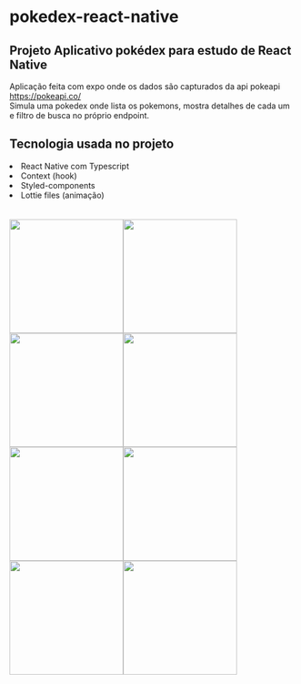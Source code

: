 # pokedex-react-native

## Projeto Aplicativo pokédex para estudo de React Native

Aplicação feita com expo onde os dados são capturados da api pokeapi https://pokeapi.co/ </br>
Simula uma pokedex onde lista os pokemons, mostra detalhes de cada um e filtro de busca no próprio endpoint.

## Tecnologia usada no projeto
<lu> 
  <li>React Native com Typescript</li>
  <li>Context (hook)</li>
  <li>Styled-components</li>
  <li>Lottie files (animação)</li>
</lu></br></br>
<div style="display: flex; flex-wrap: wrap;">
  <img src="https://user-images.githubusercontent.com/100806337/233858277-82012ac4-aa40-44bf-8b29-94ebd6778c69.jpeg" width="200"/>
  <img src="https://user-images.githubusercontent.com/100806337/233858280-0a586bca-4888-4108-b155-bbf336cfab61.jpeg" width="200"/>
  <img src="https://user-images.githubusercontent.com/100806337/233858285-d44c4efe-e56f-42d7-aadc-f35b1b7aefcc.jpeg" width="200"/>
  <img src="https://user-images.githubusercontent.com/100806337/233858292-b247543a-4dce-4ed6-877a-74e5cfb16bb5.jpeg" width="200"/>
  <img src="https://user-images.githubusercontent.com/100806337/233858297-b841eba8-ec3b-4e08-8f9b-75f10e5ad14b.jpeg" width="200"/>
  <img src="https://user-images.githubusercontent.com/100806337/233858304-f8a11ad0-74cd-4aa4-a350-24e11146a37a.jpeg" width="200"/>
  <img src="https://user-images.githubusercontent.com/100806337/233858309-0396f590-fe71-406e-bb8c-b57883c67407.jpeg" width="200"/>
  <img src="https://user-images.githubusercontent.com/100806337/233859165-7d2a1391-2cce-4a76-a317-9418ca80899e.jpeg" width="200"/>
  
  
</div>
